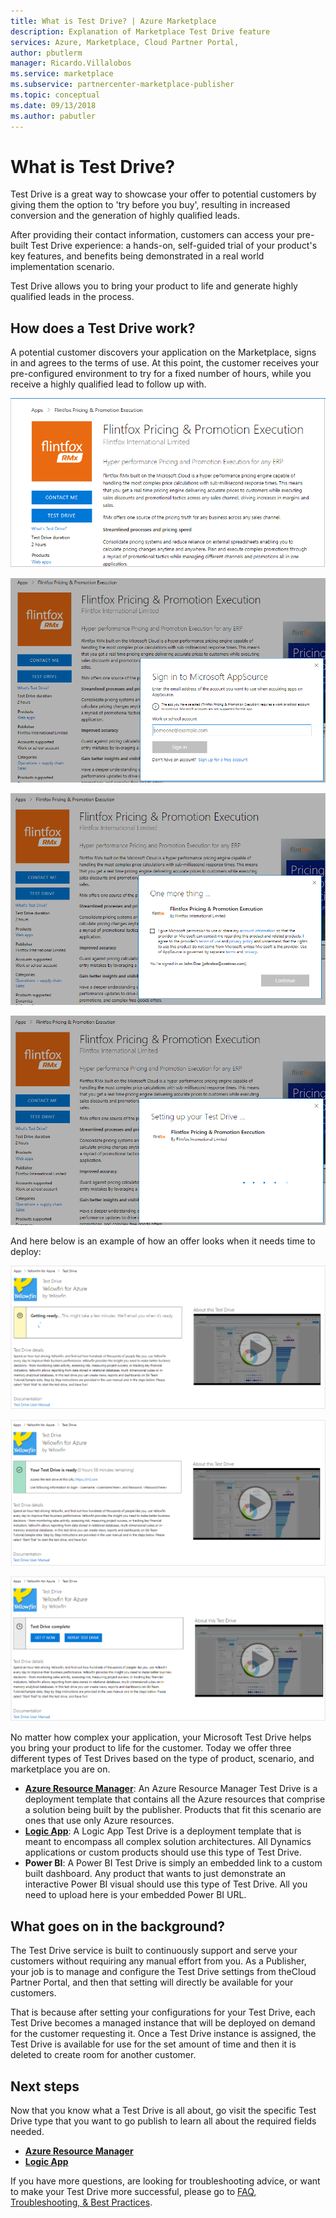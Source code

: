 ```yaml
---
title: What is Test Drive? | Azure Marketplace
description: Explanation of Marketplace Test Drive feature
services: Azure, Marketplace, Cloud Partner Portal, 
author: pbutlerm
manager: Ricardo.Villalobos  
ms.service: marketplace
ms.subservice: partnercenter-marketplace-publisher
ms.topic: conceptual
ms.date: 09/13/2018
ms.author: pabutler
---
```


What is Test Drive?
===================

Test Drive is a great way to showcase your offer to potential customers by giving them the option to \'try before you buy\', resulting in increased conversion and the generation of highly qualified leads.

After providing their contact information, customers can access your
pre-built Test Drive experience: a hands-on, self-guided trial of your product\'s key features, and benefits being demonstrated in a real world implementation scenario.

Test Drive allows you to bring your product to life and generate highly qualified leads in the process.

How does a Test Drive work?
---------------------------

A potential customer discovers your application on the Marketplace,
signs in and agrees to the terms of use. At this point, the customer
receives your pre-configured environment to try for a fixed number of
hours, while you receive a highly qualified lead to follow up with.

![Step one. Marketplace Offer displayed](./media/what-is-test-drive/step1.png)

![Step two. Marketplace offer sign-in screen](./media/what-is-test-drive/step1andahalf.png)

![Step three. Marketplace Offer publisher agreement screen](./media/what-is-test-drive/step2.png)

![Step four. Test Drive setup screen](./media/what-is-test-drive/step3.png)

And here below is an example of how an offer looks when it needs time to deploy:

![Marketplace offer being deployed](./media/what-is-test-drive/step4.png)

![Marketplace Test Drive ready screen](./media/what-is-test-drive/step5.png)

![Marketplace Test Drive complete screen](./media/what-is-test-drive/step6.png)

No matter how complex your application, your Microsoft Test Drive helps you bring your product to life for the customer. Today we offer three different types of Test Drives based on the type of product, scenario, and marketplace you are on.

- **[Azure Resource
    Manager](./azure-resource-manager-test-drive.md)**:
    An Azure Resource Manager Test Drive is a deployment template that contains all
    the Azure resources that comprise a solution being built by the
    publisher. Products that fit this scenario are ones that use only
    Azure resources.
- **[Logic App](./logic-app-test-drive.md)**:
    A Logic App Test Drive is a deployment template that is meant to
    encompass all complex solution architectures. All Dynamics
    applications or custom products should use this type of Test Drive.
- **Power BI**: A Power BI Test Drive is simply an embedded link to a
    custom built dashboard. Any product that wants to just demonstrate
    an interactive Power BI visual should use this type of Test Drive.
    All you need to upload here is your embedded Power BI URL.

What goes on in the background?
-------------------------------

The Test Drive service is built to continuously support and serve your
customers without requiring any manual effort from you. As a Publisher, your job is to manage and configure the Test Drive settings from theCloud Partner Portal, and then that setting will directly be available for your customers.

That is because after setting your configurations for your Test Drive,
each Test Drive becomes a managed instance that will be deployed on
demand for the customer requesting it. Once a Test Drive instance is
assigned, the Test Drive is available for use for the set amount of time and then it is deleted to create room for another customer.

Next steps
----------

Now that you know what a Test Drive is all about, go visit the specific Test Drive type that you want to go publish to learn all about the required fields needed.

- **[Azure Resource
    Manager](./azure-resource-manager-test-drive.md)**
- **[Logic App](./logic-app-test-drive.md)**

If you have more questions, are looking for troubleshooting advice, or
want to make your Test Drive more successful, please go to [FAQ,
Troubleshooting, & Best Practices](./marketing-and-best-practices.md).
